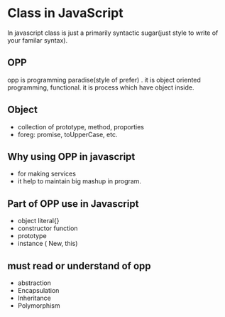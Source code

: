 # Class in JavaScript

In javascript class is just a primarily syntactic sugar(just style to write of your familar syntax).

## OPP
opp is programming paradise(style of prefer) . it is object oriented programming, functional. it is process which have object inside.

## Object

-   collection of prototype, method, proporties
-   foreg: promise, toUpperCase, etc.
## Why using OPP in javascript 

-   for making services
-   it help to maintain big mashup in program.

## Part of OPP use in Javascript

-   object literal{}
-   constructor function
-   prototype
-   instance ( New, this)

## must read or understand of opp
-  abstraction
-   Encapsulation
-   Inheritance
-   Polymorphism
 
